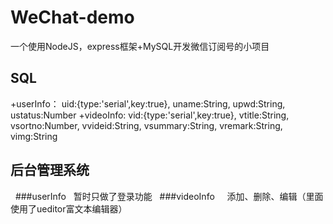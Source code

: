 # WeChat-demo
一个使用NodeJS，express框架+MySQL开发微信订阅号的小项目
## SQL
+userInfo：
uid:{type:'serial',key:true},
uname:String,
upwd:String,
ustatus:Number
+videoInfo: 
vid:{type:'serial',key:true},
vtitle:String,
vsortno:Number,
vvideid:String,
vsummary:String,
vremark:String,
vimg:String
## 后台管理系统
   ###userInfo
    暂时只做了登录功能
   ###videoInfo
     添加、删除、编辑（里面使用了ueditor富文本编辑器）
 
